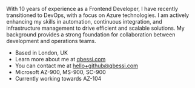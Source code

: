 With 10 years of experience as a Frontend Developer, I have recently transitioned to DevOps, with a focus on Azure technologies. I am actively enhancing my skills in automation, continuous integration, and infrastructure management to drive efficient and scalable solutions. My background provides a strong foundation for collaboration between development and operations teams.

- Based in London, UK
- Learn more about me at [qbessi.com](http://qbessi.com)
- You can contact me at [hello+github@qbessi.com](mailto:hello+github@qbessi.com)
- Microsoft AZ-900, MS-900, SC-900
- Currently working towards AZ-104
